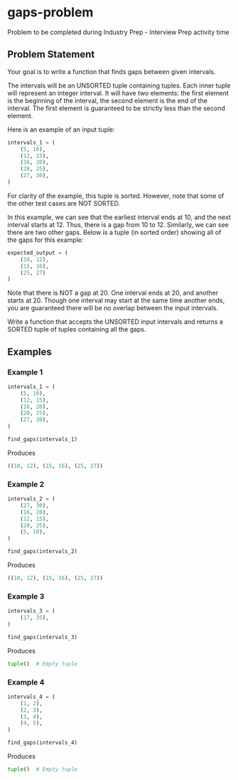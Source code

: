 # gaps-problem
Problem to be completed during Industry Prep - Interview Prep activity time

## Problem Statement

Your goal is to write a function that finds gaps between given intervals.

The intervals will be an UNSORTED tuple containing tuples. Each inner tuple will represent an integer interval. It will have two elements: the first element is the beginning of the interval, the second element is the end of the interval. The first element is guaranteed to be strictly less than the second element.

Here is an example of an input tuple:

```py
intervals_1 = (
    (5, 10),
    (12, 15),
    (16, 20),
    (20, 25),
    (27, 30),
)
```

For clarity of the example, this tuple is sorted. However, note that some of the other test cases are NOT SORTED.

In this example, we can see that the earliest interval ends at 10, and the next interval starts at 12. Thus, there is a gap from 10 to 12. Similarly, we can see there are two other gaps. Below is a tuple (in sorted order) showing all of the gaps for this example:

```py
expected_output = (
    (10, 12), 
    (15, 16), 
    (25, 27)
)
```

Note that there is NOT a gap at 20. One interval ends at 20, and another starts at 20. Though one interval may start at the same time another ends, you are guaranteed there will be no overlap between the input intervals.

Write a function that accepts the UNSORTED input intervals and returns a SORTED tuple of tuples containing all the gaps.

## Examples

### Example 1
```py
intervals_1 = (
    (5, 10),
    (12, 15),
    (16, 20),
    (20, 25),
    (27, 30),
)

find_gaps(intervals_1)
```
Produces
```py
((10, 12), (15, 16), (25, 27))
```

### Example 2
```py
intervals_2 = (
    (27, 30),
    (16, 20),
    (12, 15),
    (20, 25),
    (5, 10),
)

find_gaps(intervals_2)
```
Produces
```py
((10, 12), (15, 16), (25, 27))
```

### Example 3
```py
intervals_3 = (
    (17, 35),
)

find_gaps(intervals_3)
```
Produces
```py
tuple()  # Empty tuple
```

### Example 4
```py
intervals_4 = (
    (1, 2),
    (2, 3),
    (3, 4),
    (4, 5),
)

find_gaps(intervals_4)
```
Produces
```py
tuple()  # Empty tuple
```
